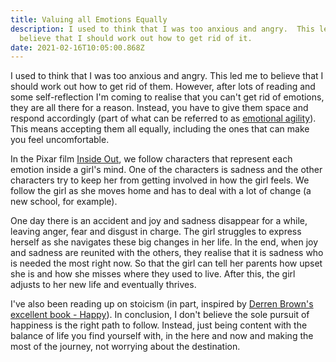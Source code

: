 ```yaml
---
title: Valuing all Emotions Equally
description: I used to think that I was too anxious and angry.  This led me to
  believe that I should work out how to get rid of it.
date: 2021-02-16T10:05:00.868Z
---
```

I used to think that I was too anxious and angry.  This led me to believe that I should work out how to get rid of them.  However, after lots of reading and some self-reflection I'm coming to realise that you can't get rid of emotions, they are all there for a reason.  Instead, you have to give them space and respond accordingly (part of what can be referred to as [emotional agility](https://smile.amazon.co.uk/dp/B017SAEYNI)).  This means accepting them all equally, including the ones that can make you feel uncomfortable.

In the Pixar film [Inside Out](https://www.imdb.com/title/tt2096673/), we follow characters that represent each emotion inside a girl's mind.  One of the characters is sadness and the other characters try to keep her from getting involved in how the girl feels.  We follow the girl as she moves home and has to deal with a lot of change (a new school, for example).

One day there is an accident and joy and sadness disappear for a while, leaving anger, fear and disgust in charge.  The girl struggles to express herself as she navigates these big changes in her life.  In the end, when joy and sadness are reunited with the others, they realise that it is sadness who is needed the most right now.  So that the girl can tell her parents how upset she is and how she misses where they used to live.  After this, the girl adjusts to her new life and eventually thrives. 

I've also been reading up on stoicism (in part, inspired by [Derren Brown's excellent book - Happy](https://smile.amazon.co.uk/dp/B01HE7TG7Y)).  In conclusion, I don't believe the sole pursuit of happiness is the right path to follow.  Instead, just being content with the balance of life you find yourself with, in the here and now and making the most of the journey, not worrying about the destination.
